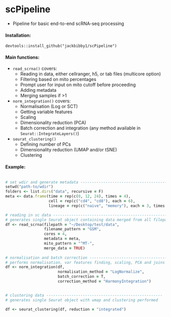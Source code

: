 # scPipeline

- Pipeline for basic end-to-end scRNA-seq processing

#### Installation:

```
devtools::install_github("jackbibby1/scPipeline")
```

#### Main functions:

- `read_scrna()` covers: 
  - Reading in data, either cellranger, h5, or tab files (multicore option)
  - Filtering based on mito percentages
  - Prompt user for input on mito cutoff before proceeding
  - Adding metadata
  - Merging samples if >1
- `norm_integration()` covers:
  - Normalisation (Log or SCT)
  - Getting variable features
  - Scaling
  - Dimensionality reduction (PCA)
  - Batch correction and integration (any method available in `Seurat::IntegrateLayers()`)
- `seurat_clustering()`
  - Defining number of PCs
  - Dimensionality reduction (UMAP and/or tSNE)
  - Clustering

#### Example:

```ruby

# set wdir and generate metadata ------------------------------------------
setwd("path-to/wdir")
folders <- list.dirs("data", recursive = F)
meta <- data.frame(time = rep(c(0, 12, 24), times = 4),
                   cell = rep(c("cd4", "cd8"), each = 6),
                   lineage = rep(c("naive", "memory"), each = 3, times = 2))

# reading in sc data ---------------------------------------------------
# generates single Seurat object containing data merged from all filepath folders, with annotated metadata
df <- read_scrna(filepath = "~/Desktop/test/data",
                 filename_pattern = "GSM",
                 cores = 4, 
                 metadata = meta,
                 mito_pattern = "^MT-",
                 merge_data = TRUE)
                 
# normalisation and batch correction ---------------------------------------------------           
# performs normalisation, var features finding, scaling, PCA and joins layers
df <- norm_integration(df,
                       normalisation_method = "LogNormalize",
                       batch_correction = T,
                       correction_method = "HarmonyIntegration")
                 

# clustering data ---------------------------------------------------
# generates single Seurat object with umap and clustering performed

df <- seurat_clustering(df, reduction = "integrated")
                    
```

